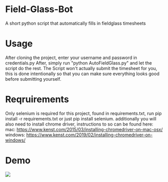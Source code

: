 # Field-Glass-Bot
A short python script that automatically fills in fieldglass timesheets
# Usage
After cloning the project, enter your username and password in credentials.py
After, simply run "python AutoFieldGlass.py" and let the script do the rest.
The Script won't actually submit the timesheet for you, this is done intentionally
so that you can make sure everything looks good before submitting yourself.
# Reqruirements
Only selenium is required for this project, found in requirements.txt, run pip install -r requirements.txt or just pip install selenium.
additionally you will also need to install chrome driver, instructions to so can be found here:
mac: https://www.kenst.com/2015/03/installing-chromedriver-on-mac-osx/
windows: https://www.kenst.com/2019/02/installing-chromedriver-on-windows/
# Demo
![](demo.gif)
